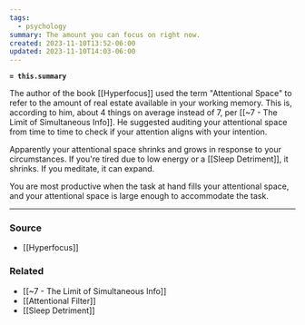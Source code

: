```yaml
---
tags:
  - psychology
summary: The amount you can focus on right now.
created: 2023-11-10T13:52-06:00
updated: 2023-11-10T14:03-06:00
---
```

**`= this.summary`**

The author of the book [[Hyperfocus]] used the term "Attentional Space" to refer to the amount of real estate available in your working memory. This is, according to him, about 4 things on average instead of 7, per [[~7 - The Limit of Simultaneous Info]]. He suggested auditing your attentional space from time to time to check if your attention aligns with your intention.

Apparently your attentional space shrinks and grows in response to your circumstances. If you're tired due to low energy or a [[Sleep Detriment]], it shrinks. If you meditate, it can expand. 

You are most productive when the task at hand fills your attentional space, and your attentional space is large enough to accommodate the task.

---
### Source
- [[Hyperfocus]]

### Related
- [[~7 - The Limit of Simultaneous Info]]
- [[Attentional Filter]]
- [[Sleep Detriment]]